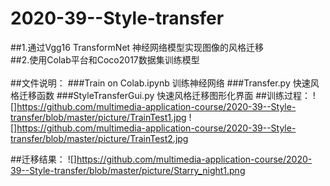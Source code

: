 # 2020-39--Style-transfer

##1.通过Vgg16 TransformNet 神经网络模型实现图像的风格迁移
<br>
##2.使用Colab平台和Coco2017数据集训练模型
<br>
<br>
##文件说明：
  ###Train on Colab.ipynb  训练神经网络
  ###Transfer.py           快速风格迁移函数
  ###StyleTransferGui.py   快速风格迁移图形化界面
##训练过程：
  ![]https://github.com/multimedia-application-course/2020-39--Style-transfer/blob/master/picture/TrainTest1.jpg
  ![]https://github.com/multimedia-application-course/2020-39--Style-transfer/blob/master/picture/TrainTest2.jpg
  
##迁移结果：
  ![]https://github.com/multimedia-application-course/2020-39--Style-transfer/blob/master/picture/Starry_night1.png
